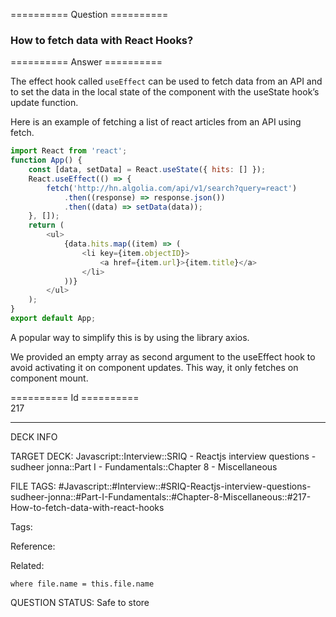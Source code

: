 ========== Question ==========  

### How to fetch data with React Hooks?  

========== Answer ==========  

The effect hook called `useEffect` can be used to fetch data from an API and to
set the data in the local state of the component with the useState hook’s update
function.

Here is an example of fetching a list of react articles from an API using fetch.

```javascript
import React from 'react';
function App() {
    const [data, setData] = React.useState({ hits: [] });
    React.useEffect(() => {
        fetch('http://hn.algolia.com/api/v1/search?query=react')
            .then((response) => response.json())
            .then((data) => setData(data));
    }, []);
    return (
        <ul>
            {data.hits.map((item) => (
                <li key={item.objectID}>
                    <a href={item.url}>{item.title}</a>
                </li>
            ))}
        </ul>
    );
}
export default App;
```

A popular way to simplify this is by using the library axios.

We provided an empty array as second argument to the useEffect hook to avoid
activating it on component updates. This way, it only fetches on component
mount.

========== Id ==========  
217

---

DECK INFO

TARGET DECK: Javascript::Interview::SRIQ - Reactjs interview questions - sudheer jonna::Part I - Fundamentals::Chapter 8 - Miscellaneous

FILE TAGS: #Javascript::#Interview::#SRIQ-Reactjs-interview-questions-sudheer-jonna::#Part-I-Fundamentals::#Chapter-8-Miscellaneous::#217-How-to-fetch-data-with-react-hooks

Tags:

Reference:

Related:

```dataview
where file.name = this.file.name
```
QUESTION STATUS: Safe to store
